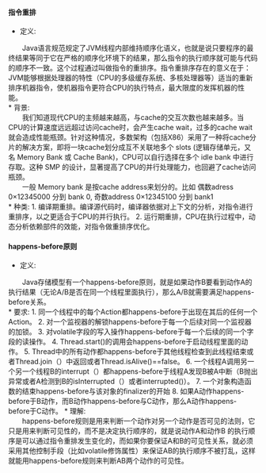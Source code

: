 #### 指令重排
* 定义:
<div style="text-indent:2em">Java语言规范规定了JVM线程内部维持顺序化语义，也就是说只要程序的最终结果等同于它在严格的顺序化环境下的结果，那么指令的执行顺序就可能与代码的顺序不一致。这个过程通过叫做指令的重排序。指令重排序存在的意义在于：JVM能够根据处理器的特性（CPU的多级缓存系统、多核处理器等）适当的重新排序机器指令，使机器指令更符合CPU的执行特点，最大限度的发挥机器的性能。</div>
* 背景:
<div style="text-indent:2em">我们知道现代CPU的主频越来越高，与cache的交互次数也越来越多。当CPU的计算速度远远超过访问cache时，会产生cache wait，过多的cache wait就会造成性能瓶颈。针对这种情况，多数架构（包括X86）采用了一种将cache分片的解决方案，即将一块cache划分成互不关联地多个 slots (逻辑存储单元，又名 Memory Bank 或 Cache Bank)，CPU可以自行选择在多个 idle bank 中进行存取。这种 SMP 的设计，显著提高了CPU的并行处理能力，也回避了cache访问瓶颈。</div>
<div style="text-indent:2em">一般 Memory bank 是按cache address来划分的。比如 偶数adress 0×12345000 分到 bank 0, 奇数address 0×12345100 分到 bank1</div>
* 种类:
  1. 编译期重排。编译源代码时，编译器依据对上下文的分析，对指令进行重排序，以之更适合于CPU的并行执行。
  2. 运行期重排，CPU在执行过程中，动态分析依赖部件的效能，对指令做重排序优化。
    
#### happens-before原则
* 定义:
<div style="text-indent:2em">Java存储模型有一个happens-before原则，就是如果动作B要看到动作A的执行结果（无论A/B是否在同一个线程里面执行），那么A/B就需要满足happens-before关系。</div>
* 要求:
  1. 同一个线程中的每个Action都happens-before于出现在其后的任何一个Action。
  2. 对一个监视器的解锁happens-before于每一个后续对同一个监视器的加锁。
  3. 对volatile字段的写入操作happens-before于每一个后续的同一个字段的读操作。
  4. Thread.start()的调用会happens-before于启动线程里面的动作。
  5. Thread中的所有动作都happens-before于其他线程检查到此线程结束或者Thread.join（）中返回或者Thread.isAlive()==false。
  6. 一个线程A调用另一个另一个线程B的interrupt（）都happens-before于线程A发现B被A中断（B抛出异常或者A检测到B的isInterrupted（）或者interrupted()）。
  7. 一个对象构造函数的结束happens-before与该对象的finalizer的开始
  8. 如果A动作happens-before于B动作，而B动作happens-before与C动作，那么A动作happens-before于C动作。
* 理解:
<div style="text-indent:2em">happens-before规则是用来判断一个动作对另一个动作是否可见的法则，它只是用来判断可见性的，而不是决定执行顺序的，就是说动作A和动作B 的执行顺序是可以通过指令重排发生变化的，而如果你要保证A和B的可见性关系，就必须采用其他控制手段（比如volatile修饰属性）来保证AB的执行顺序不被打乱，这样就能用happens-before规则来判断AB两个动作的可见性。</div>
    